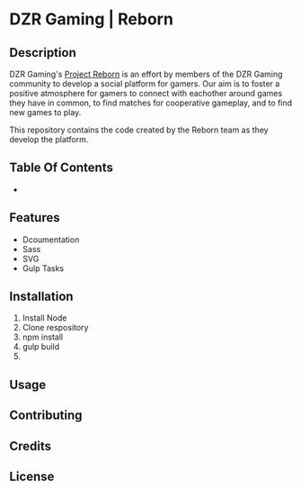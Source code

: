 # DZR Gaming | Reborn

## Description
DZR Gaming's [Project Reborn](https://www/dzrgaming.com/) is an effort by members of the DZR Gaming community to develop a social platform for gamers. Our aim is to foster a positive atmosphere for gamers to connect with eachother around games they have in common, to find matches for cooperative gameplay, and to find new games to play. 

This repository contains the code created by the Reborn team as they develop the platform.

## Table Of Contents
* 

## Features
* Dcoumentation
* Sass
* SVG
* Gulp Tasks

## Installation
1. Install Node
2. Clone respository
3. npm install
4. gulp build
5. 

## Usage

## Contributing

## Credits

## License